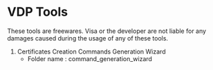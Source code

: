 # VDP Tools

These tools are freewares.
Visa or the developer are not liable for any damages caused during the usage of any of these tools.

1. Certificates Creation Commands Generation Wizard
   - Folder name : command_generation_wizard